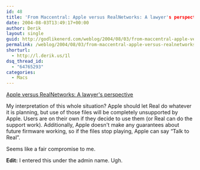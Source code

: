 ```yaml
---
id: 48
title: 'From Maccentral: Apple versus RealNetworks: A lawyer's perspective'
date: 2004-08-03T13:49:17+00:00
author: Derik
layout: single
guid: http://godlikenerd.com/weblog/2004/08/03/from-maccentral-apple-versus-realnetworks-a-lawyers-perspective/
permalink: /weblog/2004/08/03/from-maccentral-apple-versus-realnetworks-a-lawyers-perspective/
shorturl:
  - http://l.derik.us/1l
dsq_thread_id:
  - "64765293"
categories:
  - Macs
---
```

[Apple versus RealNetworks: A lawyer's perspective](http://maccentral.macworld.com/news/2004/08/03/legal/)

My interpretation of this whole situation? Apple should let Real do whatever it is planning, but use of those files will be completely unsupported by Apple. Users are on their own if they decide to use them (or Real can do the support work). Additionally, Apple doesn't make any guarantees about future firmware working, so if the files stop playing, Apple can say &#8220;Talk to Real&#8221;.

Seems like a fair compromise to me.

**Edit:** I entered this under the admin name. Ugh.